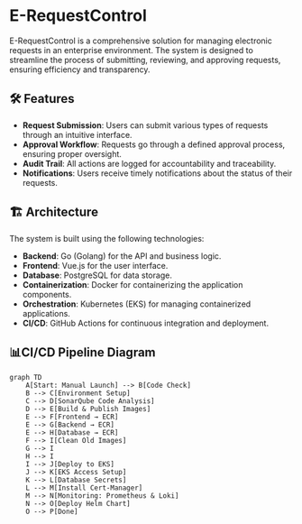 # E-RequestControl

E-RequestControl is a comprehensive solution for managing electronic requests in an enterprise environment. The system is designed to streamline the process of submitting, reviewing, and approving requests, ensuring efficiency and transparency.

## 🛠 Features

- **Request Submission**: Users can submit various types of requests through an intuitive interface.
- **Approval Workflow**: Requests go through a defined approval process, ensuring proper oversight.
- **Audit Trail**: All actions are logged for accountability and traceability.
- **Notifications**: Users receive timely notifications about the status of their requests.

## 🏗 Architecture

The system is built using the following technologies:

- **Backend**: Go (Golang) for the API and business logic.
- **Frontend**: Vue.js for the user interface.
- **Database**: PostgreSQL for data storage.
- **Containerization**: Docker for containerizing the application components.
- **Orchestration**: Kubernetes (EKS) for managing containerized applications.
- **CI/CD**: GitHub Actions for continuous integration and deployment.

## 📊CI/CD Pipeline Diagram


```mermaid
graph TD
    A[Start: Manual Launch] --> B[Code Check]
    B --> C[Environment Setup]
    C --> D[SonarQube Code Analysis]
    D --> E[Build & Publish Images]
    E --> F[Frontend → ECR]
    E --> G[Backend → ECR]
    E --> H[Database → ECR]
    F --> I[Clean Old Images]
    G --> I
    H --> I
    I --> J[Deploy to EKS]
    J --> K[EKS Access Setup]
    K --> L[Database Secrets]
    L --> M[Install Cert-Manager]
    M --> N[Monitoring: Prometheus & Loki]
    N --> O[Deploy Helm Chart]
    O --> P[Done]
```
